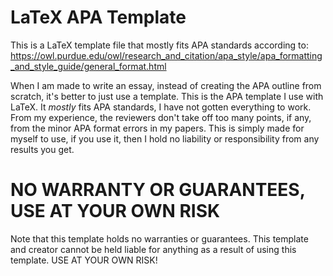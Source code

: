 # LaTeX APA Template
This is a LaTeX template file that mostly fits APA standards according to: https://owl.purdue.edu/owl/research_and_citation/apa_style/apa_formatting_and_style_guide/general_format.html

When I am made to write an essay, instead of creating the APA outline from scratch, it's better to just use a template. This is the APA template I use with LaTeX. It _mostly_ fits APA standards, I have not gotten everything to work. From my experience, the reviewers don't take off too many points, if any, from the minor APA format errors in my papers. This is simply made for myself to use, if you use it, then I hold no liability or responsibility from any results you get.

# NO WARRANTY OR GUARANTEES, USE AT YOUR OWN RISK
Note that this template holds no warranties or guarantees. This template and creator cannot be held liable for anything as a result of using this template. USE AT YOUR OWN RISK!
